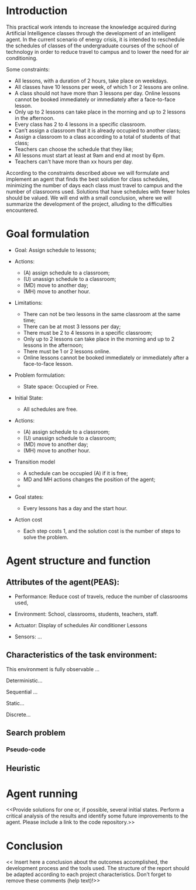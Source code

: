 # Introduction

This practical work intends to increase the knowledge acquired during Artificial Intelligence classes through the development of an intelligent agent.
In the current scenario of energy crisis, it is intended to reschedule the schedules of classes of the undergraduate courses of the school of technology in order to reduce travel to campus and to lower the need for air conditioning.

Some constraints:

- All lessons, with a duration of 2 hours, take place on weekdays.
- All classes have 10 lessons per week, of which 1 or 2 lessons are online.
- A class should not have more than 3 lessons per day. Online lessons cannot be booked immediately or immediately after a face-to-face lesson.
- Only up to 2 lessons can take place in the morning and up to 2 lessons in the afternoon.
- Every class has 2 to 4 lessons in a specific classroom.
- Can’t assign a classroom that it is already occupied to another class;
- Assign a classroom to a class according to a total of students of that class;
- Teachers can choose the schedule that they like;
- All lessons must start at least at 9am and end at most by 6pm.
- Teachers can't have more than xx hours per day.

According to the constraints described above we will formulate and implement an agent that finds the best solution for class schedules, minimizing the number of days each class must travel to campus and the number of classrooms used. Solutions that have schedules with fewer holes should be valued.
We will end with a small conclusion, where we will summarize the development of the project, alluding to the difficulties encountered.

# Goal formulation

- Goal: Assign schedule to lessons;

- Actions:
    - (A) assign schedule to a classroom;
    - (U) unassign schedule to a classroom;
    - (MD) move to another day;
    - (MH) move to another hour.

- Limitations:

  - There can not be two lessons in the same classroom at the same time;
  - There can be at most 3 lessons per day;
  - There must be 2 to 4 lessons in a specific classroom;
  - Only up to 2 lessons can take place in the morning and up to 2 lessons in the afternoon;
  - There must be 1 or 2 lessons online.
  - Online lessons cannot be booked immediately or immediately after a face-to-face lesson.

- Problem formulation:

  - State space: Occupied or Free.

- Initial State:
    - All schedules  are free.

- Actions: 
    - (A) assign schedule to a classroom;
    - (U) unassign schedule to a classroom;
    - (MD) move to another day;
    - (MH) move to another hour.

- Transition model
    - A schedule can be occupied (A) if it is free;
    - MD and MH actions changes the position of the agent;
    - 

- Goal states:
  - Every lessons has a day and the start hour.

- Action cost
    - Each step costs 1, and the solution cost is the number of steps to solve the problem.

# Agent structure and function

## Attributes of the agent(PEAS):

- Performance:
  Reduce cost of travels, reduce the number of classrooms used,

- Environment:
  School, classrooms, students, teachers, staff.

- Actuator:
  Display of schedules
  Air conditioner
  Lessons

- Sensors:
  ...

## Characteristics of the task environment:

This environment is fully observable ...

Deterministic...

Sequential ...

Static...

Discrete...

## Search problem

### Pseudo-code

## Heuristic

# Agent running

<<Provide solutions for one or, if possible, several initial states. Perform a critical analysis of the results and identify some future improvements to the agent. Please include a link to the code repository.>>

# Conclusion

<< Insert here a conclusion about the outcomes accomplished, the development process and the tools used. The structure of the report should be adapted according to each project characteristics. Don’t forget to remove these comments (help text)!>>
